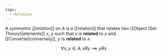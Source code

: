 ```yaml
---
tags:
  - Relation
---
```

A _symmetric [[relation]]_ on $A$ is a [[relation]] that relates two [[Object (Set Theory)|elements]] $x$, $y$ such that $x$ is **related** to $y$ and [[Converse|conversely]], $y$ is **related** to $x$.

$$\forall x,y \in A, x R y \implies y R x$$
